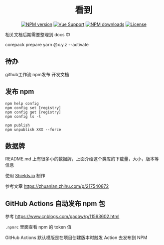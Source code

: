 <h1 align="center">
看到
</h1>

<div align="center">

[![NPM version](https://img.shields.io/npm/v/@sfeer/kd)](https://www.npmjs.com/package/@sfeer/kd) [![Vue Support](https://img.shields.io/badge/support-TypeScript-blueviolet)](./package.json) [![NPM downloads](https://img.shields.io/npm/dm/@sfeer/kd)](https://www.npmjs.com/package/@sfeer/kd) [![License](https://img.shields.io/github/license/sfeer/kd)](./LICENSE)

</div>

相关文档后期需要整理到 docs 中

corepack prepare yarn @x.y.z --activate

## 待办

github工作流   npm发布   开发文档

## 发布 npm

```
npm help config
npm config set [registry]
npm config get [registry]
npm config ls -l

npm publish
npm unpublish XXX --force
```

## 数据牌

README.md 上有很多小的数据牌，上面介绍这个类库的下载量，大小，版本等信息

使用 [Shields.io](https://shields.io/) 制作

参考文章 https://zhuanlan.zhihu.com/p/217540872

## GitHub Actions 自动发布 npm 包

参考 https://www.cnblogs.com/gaobw/p/11593602.html

`.npmrc` 里面查看 npm 的 token 值

GitHub Actions 默认模版是在项目创建版本时触发 Action 去发布到 NPM

